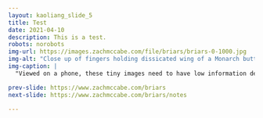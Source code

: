 ```yaml
---
layout: kaoliang_slide_5
title: Test
date: 2021-04-10
description: This is a test.
robots: norobots
img-url: https://images.zachmccabe.com/file/briars/briars-0-1000.jpg
img-alt: "Close up of fingers holding dissicated wing of a Monarch butterfly at twilight"
img-caption: |
  "Viewed on a phone, these tiny images need to have low information density. I want a concise message and a composition that works at 600px 1:1.  a"

prev-slide: https://www.zachmccabe.com/briars
next-slide: https://www.zachmccabe.com/briars/notes

---
```


